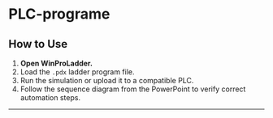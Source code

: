 # PLC-programe


## How to Use

1. **Open WinProLadder.**  
2. Load the `.pdx` ladder program file.  
3. Run the simulation or upload it to a compatible PLC.  
4. Follow the sequence diagram from the PowerPoint to verify correct automation steps.

---
